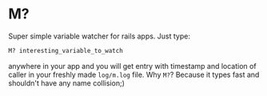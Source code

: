 # M?

Super simple variable watcher for rails apps. Just type:

```ruby
M? interesting_variable_to_watch
```

anywhere in your app and you will get entry with timestamp and location of caller in your freshly made `log/m.log` file.
Why `M?`? Because it types fast and shouldn't have any name collision;)
